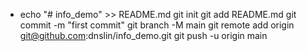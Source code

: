 + echo "# info_demo" >> README.md
  git init
  git add README.md
  git commit -m "first commit"
  git branch -M main
  git remote add origin git@github.com:dnslin/info_demo.git
  git push -u origin main